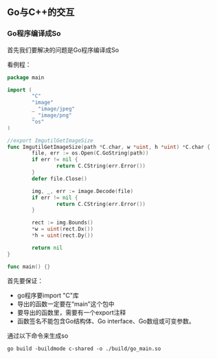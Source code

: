 ## Go与C++的交互



### Go程序编译成So

首先我们要解决的问题是Go程序编译成So

看例程：

```go
package main

import (
        "C"
        "image"
        _ "image/jpeg"
        _ "image/png"
        "os"
)

//export ImgutilGetImageSize
func ImgutilGetImageSize(path *C.char, w *uint, h *uint) *C.char {
        file, err := os.Open(C.GoString(path))
        if err != nil {
                return C.CString(err.Error())
        }
        defer file.Close()

        img, _, err := image.Decode(file)
        if err != nil {
                return C.CString(err.Error())
        }

        rect := img.Bounds()
        *w = uint(rect.Dx())
        *h = uint(rect.Dy())

        return nil
}

func main() {}
```

首先要保证：

- go程序要import "C"库
- 导出的函数一定要在“main”这个包中
- 要导出的函数里，需要有一个export注释
- 函数签名不能包含Go结构体、Go interface、Go数组或可变参数。

通过以下命令来生成so

```
go build -buildmode c-shared -o ./build/go_main.so
```

